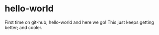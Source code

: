 # hello-world
First time on git-hub; hello-world and here we go!
This just keeps getting better; and cooler. 
